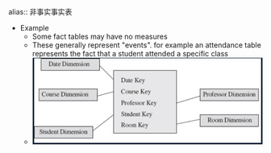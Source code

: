 alias:: 非事实事实表

- Example
	- Some fact tables may have no measures
	- These generally represent "events". for example an attendance table represents the fact that a student attended a specific class
	- ![Screen Shot 2022-03-01 at 9.55.51 PM.png](../assets/Screen_Shot_2022-03-01_at_9.55.51_PM_1646200558552_0.png)